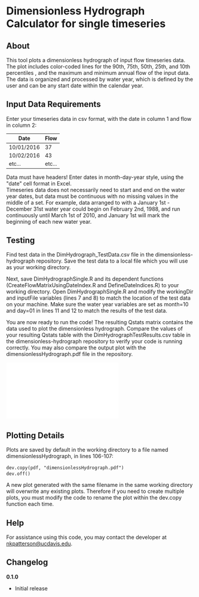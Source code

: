 # Dimensionless Hydrograph Calculator for single timeseries

>

## About

This tool plots a dimensionless hydrograph of input flow timeseries data. The plot includes color-coded lines for the 90th, 75th, 50th, 25th, and 10th percentiles , and the maximum and minimum annual flow of the input data. The data is organized and processed by water year, which is defined by the user and can be any start date within the calendar year. 

## Input Data Requirements
Enter your timeseries data in csv format, with the date in column 1 and flow in column 2:

| Date | Flow | 
|----------|------------|
| 10/01/2016 | 37 | 
| 10/02/2016 | 43 | 
| etc... | etc... | 

Data must have headers! Enter dates in month-day-year style, using the "date" cell format in Excel.     
Timeseries data does not necessarily need to start and end on the water year dates, but data must be continuous with no missing values in the middle of a set. For example, data arranged to with a January 1st - December 31st water year could begin on February 2nd, 1988, and run continuously until March 1st of 2010, and January 1st will mark the beginning of each new water year.

## Testing

Find test data in the DimHydrograph_TestData.csv file in the dimensionless-hydrograph repository. Save the test data to a local file which you will use as your working directory.  

Next, save DimHydrographSingle.R and its dependent functions (CreateFlowMatrixUsingDateIndex.R and DefineDateIndices.R) to your working directory. Open DimHydrographSingle.R and modify the workingDir and inputFile variables (lines 7 and 8) to match the location of the test data on your machine. Make sure the water year variables are set as month=10 and day=01 in lines 11 and 12 to match the results of the test data. 

You are now ready to run the code! The resulting Qstats matrix contains the data used to plot the dimensionless hydrograph. Compare the values of your resulting Qstats table with the DimHydrographTestResults.csv table in the dimensionless-hydrograph repository to verify your code is running correctly. You may also compare the output plot with the dimensionlessHydrograph.pdf file in the repository.  

![Preview the output test plot here.](dimensionlessHydrograph.pdf)

## Plotting Details

Plots are saved by default in the working directory to a file named dimensionlessHydrograph, in lines 106-107:

```
dev.copy(pdf, "dimensionlessHydrograph.pdf")
dev.off()
```
A new plot generated with the same filename in the same working directory will overwrite any existing plots. Therefore if you need to create multiple plots, you must modify the code to rename the plot within the dev.copy function each time. 

## Help

For assistance using this code, you may contact the developer at nkpatterson@ucdavis.edu. 

## Changelog

__0.1.0__

- Initial release


